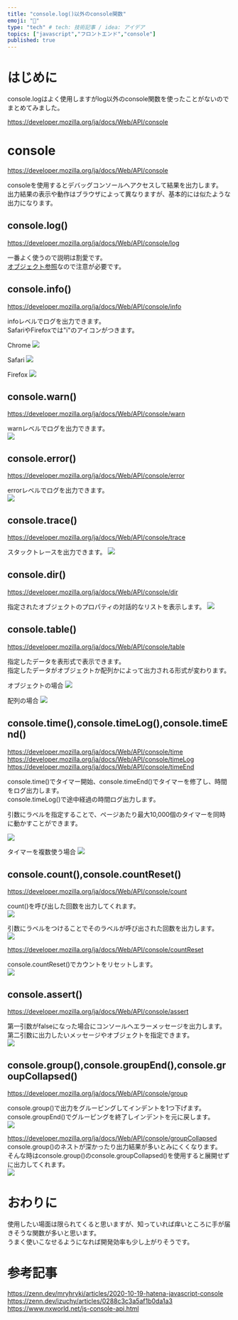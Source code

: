 ```yaml
---
title: "console.log()以外のconsole関数"
emoji: "📘"
type: "tech" # tech: 技術記事 / idea: アイデア
topics: ["javascript","フロントエンド","console"]
published: true
---
```


# はじめに

console.logはよく使用しますがlog以外のconsole関数を使ったことがないのでまとめてみました。  

https://developer.mozilla.org/ja/docs/Web/API/console  

# console  

https://developer.mozilla.org/ja/docs/Web/API/console  

consoleを使用するとデバッグコンソールへアクセスして結果を出力します。  
出力結果の表示や動作はブラウザによって異なりますが、基本的には似たような出力になります。  

## console.log()
https://developer.mozilla.org/ja/docs/Web/API/console/log  

一番よく使うので説明は割愛です。  
[オブジェクト参照](https://zenn.dev/ymmt1089/articles/20221103_consolelog)なので注意が必要です。

## console.info()
https://developer.mozilla.org/ja/docs/Web/API/console/info  

infoレベルでログを出力できます。  
SafariやFirefoxでは"i"のアイコンがつきます。  

Chrome
![](https://storage.googleapis.com/zenn-user-upload/eafbd2ece510-20230106.png)  

Safari
![](https://storage.googleapis.com/zenn-user-upload/c8b6abbf1c8f-20230106.png)

Firefox
![](https://storage.googleapis.com/zenn-user-upload/7250c1236801-20230106.png)

## console.warn()
https://developer.mozilla.org/ja/docs/Web/API/console/warn  

warnレベルでログを出力できます。  
![](https://storage.googleapis.com/zenn-user-upload/cdd88a953fe7-20230106.png)

## console.error()
https://developer.mozilla.org/ja/docs/Web/API/console/error  

errorレベルでログを出力できます。  
![](https://storage.googleapis.com/zenn-user-upload/e8c7673c9dfd-20230106.png)

## console.trace()
https://developer.mozilla.org/ja/docs/Web/API/console/trace  

スタックトレースを出力できます。
![](https://storage.googleapis.com/zenn-user-upload/8083c10f4f75-20230118.png)

## console.dir()
https://developer.mozilla.org/ja/docs/Web/API/console/dir  

指定されたオブジェクトのプロパティの対話的なリストを表示します。
![](https://storage.googleapis.com/zenn-user-upload/6781ffedf627-20230118.png)

## console.table() 
https://developer.mozilla.org/ja/docs/Web/API/console/table  

指定したデータを表形式で表示できます。  
指定したデータがオブジェクトか配列かによって出力される形式が変わります。  

オブジェクトの場合
![](https://storage.googleapis.com/zenn-user-upload/7c7e41693290-20230118.png)

配列の場合
![](https://storage.googleapis.com/zenn-user-upload/333c2376dfe8-20230118.png)

## console.time(),console.timeLog(),console.timeEnd()  
https://developer.mozilla.org/ja/docs/Web/API/console/time  
https://developer.mozilla.org/ja/docs/Web/API/console/timeLog  
https://developer.mozilla.org/ja/docs/Web/API/console/timeEnd  

console.time()でタイマー開始、console.timeEnd()でタイマーを修了し、時間をログ出力します。  
console.timeLog()で途中経過の時間ログ出力します。  

引数にラベルを指定することで、ページあたり最大10,000個のタイマーを同時に動かすことができます。  

![](https://storage.googleapis.com/zenn-user-upload/4e15fa066cac-20230119.png)

タイマーを複数使う場合
![](https://storage.googleapis.com/zenn-user-upload/34f2419505d9-20230119.png)


## console.count(),console.countReset()
https://developer.mozilla.org/ja/docs/Web/API/console/count  

count()を呼び出した回数を出力してくれます。  
![](https://storage.googleapis.com/zenn-user-upload/d78120e66713-20230128.png)

引数にラベルをつけることでそのラベルが呼び出された回数を出力します。  
![](https://storage.googleapis.com/zenn-user-upload/dc72df98a15a-20230128.png)

https://developer.mozilla.org/ja/docs/Web/API/console/countReset  

console.countReset()でカウントをリセットします。  
![](https://storage.googleapis.com/zenn-user-upload/1793067229e1-20230128.png)

## console.assert()
https://developer.mozilla.org/ja/docs/Web/API/console/assert  

第一引数がfalseになった場合にコンソールへエラーメッセージを出力します。  
第二引数に出力したいメッセージやオブジェクトを指定できます。  
![](https://storage.googleapis.com/zenn-user-upload/12cd576706fb-20230128.png)

## console.group(),console.groupEnd(),console.groupCollapsed()
https://developer.mozilla.org/ja/docs/Web/API/console/group  

console.group()で出力をグルーピングしてインデントを1つ下げます。  
console.groupEnd()でグルーピングを終了しインデントを元に戻します。  
![](https://storage.googleapis.com/zenn-user-upload/50f4319fe8aa-20230128.png)

https://developer.mozilla.org/ja/docs/Web/API/console/groupCollapsed  
console.group()のネストが深かったり出力結果が多いとみにくくなります。  
そんな時はconsole.group()のconsole.groupCollapsed()を使用すると展開せずに出力してくれます。  
![](https://storage.googleapis.com/zenn-user-upload/f0bba05c3382-20230128.png)

# おわりに
使用したい場面は限られてくると思いますが、知っていれば痒いところに手が届きそうな関数が多いと思います。  
うまく使いこなせるようになれば開発効率も少し上がりそうです。  

# 参考記事

https://zenn.dev/mryhryki/articles/2020-10-19-hatena-javascript-console  
https://zenn.dev/izuchy/articles/0288c3c3a5af1b0da1a3  
https://www.nxworld.net/js-console-api.html  
